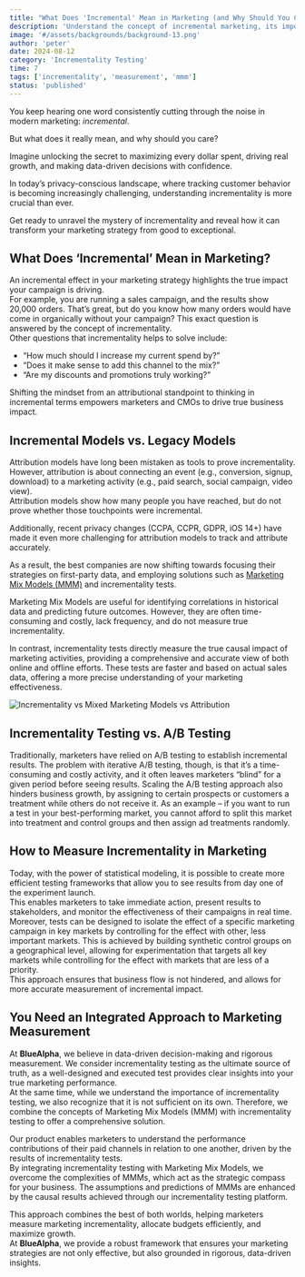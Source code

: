 ```yaml
---
title: "What Does 'Incremental' Mean in Marketing (and Why Should You Care)?"
description: 'Understand the concept of incremental marketing, its importance for measurement accuracy, and how it transforms marketing decision-making.'
image: '#/assets/backgrounds/background-13.png'
author: 'peter'
date: 2024-08-12
category: 'Incrementality Testing'
time: 7
tags: ['incrementality', 'measurement', 'mmm']
status: 'published'
---
```


 

You keep hearing one word consistently cutting through the noise in modern marketing: _incremental_. 

But what does it really mean, and why should you care?

Imagine unlocking the secret to maximizing every dollar spent, driving real growth, and making data-driven decisions with confidence.

In today’s privacy-conscious landscape, where tracking customer behavior is becoming increasingly challenging, understanding incrementality is more crucial than ever.

Get ready to unravel the mystery of incrementality and reveal how it can transform your marketing strategy from good to exceptional.

## What Does ‘Incremental’ Mean in Marketing?

An incremental effect in your marketing strategy highlights the true impact your campaign is driving.  
For example, you are running a sales campaign, and the results show 20,000 orders. That’s great, but do you know how many orders would have come in organically without your campaign? This exact question is answered by the concept of incrementality.  
Other questions that incrementality helps to solve include: 

- “How much should I increase my current spend by?”
- “Does it make sense to add this channel to the mix?”
- “Are my discounts and promotions truly working?”

Shifting the mindset from an attributional standpoint to thinking in incremental terms empowers marketers and CMOs to drive true business impact.

## Incremental Models vs. Legacy Models

Attribution models have long been mistaken as tools to prove incrementality. However, attribution is about connecting an event (e.g., conversion, signup, download) to a marketing activity (e.g., paid search, social campaign, video view).  
Attribution models show how many people you have reached, but do not prove whether those touchpoints were incremental. 

Additionally, recent privacy changes (CCPA, CCPR, GDPR, iOS 14+) have made it even more challenging for attribution models to track and attribute accurately.

As a result, the best companies are now shifting towards focusing their strategies on first-party data, and employing solutions such as [Marketing Mix Models (MMM)](/articles/what-is-media-mix-modeling) and incrementality tests.

Marketing Mix Models are useful for identifying correlations in historical data and predicting future outcomes. However, they are often time-consuming and costly, lack frequency, and do not measure true incrementality.

In contrast, incrementality tests directly measure the true causal impact of marketing activities, providing a comprehensive and accurate view of both online and offline efforts. These tests are faster and based on actual sales data, offering a more precise understanding of your marketing effectiveness.

![Incrementality vs Mixed Marketing Models vs Attribution](#/assets/articles/what-is-incremental-marketing/incrementality-vs-mmm-attribution.png)

## Incrementality Testing vs. A/B Testing

Traditionally, marketers have relied on A/B testing to establish incremental results. The problem with iterative A/B testing, though, is that it’s a time-consuming and costly activity, and it often leaves marketers “blind” for a given period before seeing results. Scaling the A/B testing approach also hinders business growth, by assigning to certain prospects or customers a treatment while others do not receive it. As an example – if you want to run a test in your best-performing market, you cannot afford to split this market into treatment and control groups and then assign ad treatments randomly.

 

## How to Measure Incrementality in Marketing

Today, with the power of statistical modeling, it is possible to create more efficient testing frameworks that allow you to see results from day one of the experiment launch.  
This enables marketers to take immediate action, present results to stakeholders, and monitor the effectiveness of their campaigns in real time.  
Moreover, tests can be designed to isolate the effect of a specific marketing campaign in key markets by controlling for the effect with other, less important markets. This is achieved by building synthetic control groups on a geographical level, allowing for experimentation that targets all key markets while controlling for the effect with markets that are less of a priority.  
This approach ensures that business flow is not hindered, and allows for more accurate measurement of incremental impact.

## You Need an Integrated Approach to Marketing Measurement

At **BlueAlpha**, we believe in data-driven decision-making and rigorous measurement. We consider incrementality testing as the ultimate source of truth, as a well-designed and executed test provides clear insights into your true marketing performance.  
At the same time, while we understand the importance of incrementality testing, we also recognize that it is not sufficient on its own. Therefore, we combine the concepts of Marketing Mix Models (MMM) with incrementality testing to offer a comprehensive solution.

Our product enables marketers to understand the performance contributions of their paid channels in relation to one another, driven by the results of incrementality tests.  
By integrating incrementality testing with Marketing Mix Models, we overcome the complexities of MMMs, which act as the strategic compass for your business. The assumptions and predictions of MMMs are enhanced by the causal results achieved through our incrementality testing platform.

This approach combines the best of both worlds, helping marketers measure marketing incrementality, allocate budgets efficiently, and maximize growth.  
At **BlueAlpha**, we provide a robust framework that ensures your marketing strategies are not only effective, but also grounded in rigorous, data-driven insights.
